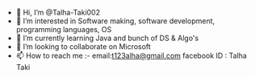 - 👋 Hi, I’m @Talha-Taki002
- 👀 I’m interested in Software making, software development, programming languages, OS
- 🌱 I’m currently learning Java and bunch of DS & Algo's
- 💞️ I’m looking to collaborate on Microsoft
- 📫 How to reach me :- email:t123alha@gmail.com
                        facebook ID : Talha Taki

<!---
Talha-Taki002/Talha-Taki002 is a ✨ special ✨ repository because its `README.md` (this file) appears on your GitHub profile.
You can click the Preview link to take a look at your changes.
--->
